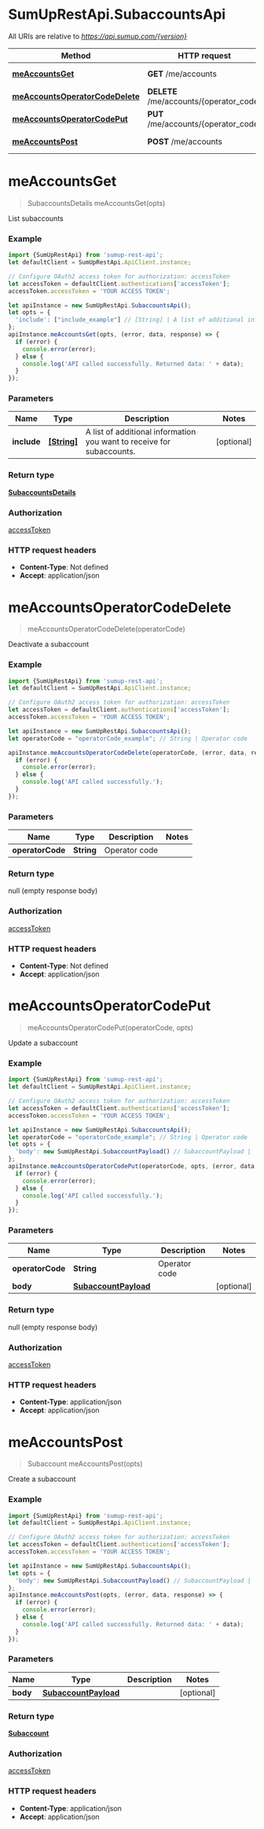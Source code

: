 # SumUpRestApi.SubaccountsApi

All URIs are relative to *https://api.sumup.com/{version}*

Method | HTTP request | Description
------------- | ------------- | -------------
[**meAccountsGet**](SubaccountsApi.md#meAccountsGet) | **GET** /me/accounts | List subaccounts
[**meAccountsOperatorCodeDelete**](SubaccountsApi.md#meAccountsOperatorCodeDelete) | **DELETE** /me/accounts/{operator_code} | Deactivate a subaccount
[**meAccountsOperatorCodePut**](SubaccountsApi.md#meAccountsOperatorCodePut) | **PUT** /me/accounts/{operator_code} | Update a subaccount
[**meAccountsPost**](SubaccountsApi.md#meAccountsPost) | **POST** /me/accounts | Create a subaccount

<a name="meAccountsGet"></a>
# **meAccountsGet**
> SubaccountsDetails meAccountsGet(opts)

List subaccounts

### Example
```javascript
import {SumUpRestApi} from 'sumup-rest-api';
let defaultClient = SumUpRestApi.ApiClient.instance;

// Configure OAuth2 access token for authorization: accessToken
let accessToken = defaultClient.authentications['accessToken'];
accessToken.accessToken = 'YOUR ACCESS TOKEN';

let apiInstance = new SumUpRestApi.SubaccountsApi();
let opts = { 
  'include': ["include_example"] // [String] | A list of additional information you want to receive for subaccounts.
};
apiInstance.meAccountsGet(opts, (error, data, response) => {
  if (error) {
    console.error(error);
  } else {
    console.log('API called successfully. Returned data: ' + data);
  }
});
```

### Parameters

Name | Type | Description  | Notes
------------- | ------------- | ------------- | -------------
 **include** | [**[String]**](String.md)| A list of additional information you want to receive for subaccounts. | [optional] 

### Return type

[**SubaccountsDetails**](SubaccountsDetails.md)

### Authorization

[accessToken](../README.md#accessToken)

### HTTP request headers

 - **Content-Type**: Not defined
 - **Accept**: application/json

<a name="meAccountsOperatorCodeDelete"></a>
# **meAccountsOperatorCodeDelete**
> meAccountsOperatorCodeDelete(operatorCode)

Deactivate a subaccount

### Example
```javascript
import {SumUpRestApi} from 'sumup-rest-api';
let defaultClient = SumUpRestApi.ApiClient.instance;

// Configure OAuth2 access token for authorization: accessToken
let accessToken = defaultClient.authentications['accessToken'];
accessToken.accessToken = 'YOUR ACCESS TOKEN';

let apiInstance = new SumUpRestApi.SubaccountsApi();
let operatorCode = "operatorCode_example"; // String | Operator code

apiInstance.meAccountsOperatorCodeDelete(operatorCode, (error, data, response) => {
  if (error) {
    console.error(error);
  } else {
    console.log('API called successfully.');
  }
});
```

### Parameters

Name | Type | Description  | Notes
------------- | ------------- | ------------- | -------------
 **operatorCode** | **String**| Operator code | 

### Return type

null (empty response body)

### Authorization

[accessToken](../README.md#accessToken)

### HTTP request headers

 - **Content-Type**: Not defined
 - **Accept**: application/json

<a name="meAccountsOperatorCodePut"></a>
# **meAccountsOperatorCodePut**
> meAccountsOperatorCodePut(operatorCode, opts)

Update a subaccount

### Example
```javascript
import {SumUpRestApi} from 'sumup-rest-api';
let defaultClient = SumUpRestApi.ApiClient.instance;

// Configure OAuth2 access token for authorization: accessToken
let accessToken = defaultClient.authentications['accessToken'];
accessToken.accessToken = 'YOUR ACCESS TOKEN';

let apiInstance = new SumUpRestApi.SubaccountsApi();
let operatorCode = "operatorCode_example"; // String | Operator code
let opts = { 
  'body': new SumUpRestApi.SubaccountPayload() // SubaccountPayload | 
};
apiInstance.meAccountsOperatorCodePut(operatorCode, opts, (error, data, response) => {
  if (error) {
    console.error(error);
  } else {
    console.log('API called successfully.');
  }
});
```

### Parameters

Name | Type | Description  | Notes
------------- | ------------- | ------------- | -------------
 **operatorCode** | **String**| Operator code | 
 **body** | [**SubaccountPayload**](SubaccountPayload.md)|  | [optional] 

### Return type

null (empty response body)

### Authorization

[accessToken](../README.md#accessToken)

### HTTP request headers

 - **Content-Type**: application/json
 - **Accept**: application/json

<a name="meAccountsPost"></a>
# **meAccountsPost**
> Subaccount meAccountsPost(opts)

Create a subaccount

### Example
```javascript
import {SumUpRestApi} from 'sumup-rest-api';
let defaultClient = SumUpRestApi.ApiClient.instance;

// Configure OAuth2 access token for authorization: accessToken
let accessToken = defaultClient.authentications['accessToken'];
accessToken.accessToken = 'YOUR ACCESS TOKEN';

let apiInstance = new SumUpRestApi.SubaccountsApi();
let opts = { 
  'body': new SumUpRestApi.SubaccountPayload() // SubaccountPayload | 
};
apiInstance.meAccountsPost(opts, (error, data, response) => {
  if (error) {
    console.error(error);
  } else {
    console.log('API called successfully. Returned data: ' + data);
  }
});
```

### Parameters

Name | Type | Description  | Notes
------------- | ------------- | ------------- | -------------
 **body** | [**SubaccountPayload**](SubaccountPayload.md)|  | [optional] 

### Return type

[**Subaccount**](Subaccount.md)

### Authorization

[accessToken](../README.md#accessToken)

### HTTP request headers

 - **Content-Type**: application/json
 - **Accept**: application/json

